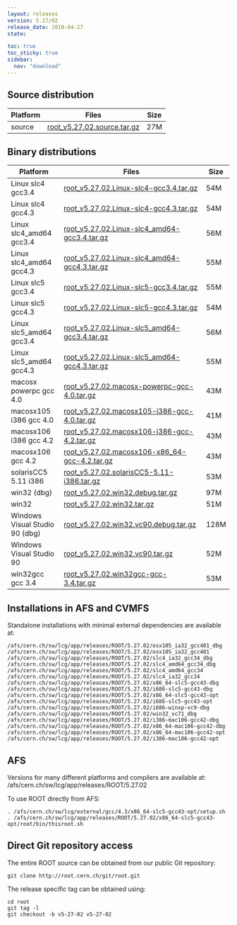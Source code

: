 ```yaml
---
layout: releases
version: 5.27/02
release_date: 2010-04-27
state:

toc: true
toc_sticky: true
sidebar:
  nav: "download"
---
```



## Source distribution

| Platform       | Files | Size |
|-----------|-------|-----|
| source | [root_v5.27.02.source.tar.gz](https://root.cern.ch/download/root_v5.27.02.source.tar.gz) |  27M |


## Binary distributions

| Platform       | Files | Size |
|-----------|-------|-----|
| Linux slc4 gcc3.4 | [root_v5.27.02.Linux-slc4-gcc3.4.tar.gz](https://root.cern.ch/download/root_v5.27.02.Linux-slc4-gcc3.4.tar.gz) |  54M |
| Linux slc4 gcc4.3 | [root_v5.27.02.Linux-slc4-gcc4.3.tar.gz](https://root.cern.ch/download/root_v5.27.02.Linux-slc4-gcc4.3.tar.gz) |  54M |
| Linux slc4_amd64 gcc3.4 | [root_v5.27.02.Linux-slc4_amd64-gcc3.4.tar.gz](https://root.cern.ch/download/root_v5.27.02.Linux-slc4_amd64-gcc3.4.tar.gz) |  56M |
| Linux slc4_amd64 gcc4.3 | [root_v5.27.02.Linux-slc4_amd64-gcc4.3.tar.gz](https://root.cern.ch/download/root_v5.27.02.Linux-slc4_amd64-gcc4.3.tar.gz) |  55M |
| Linux slc5 gcc3.4 | [root_v5.27.02.Linux-slc5-gcc3.4.tar.gz](https://root.cern.ch/download/root_v5.27.02.Linux-slc5-gcc3.4.tar.gz) |  55M |
| Linux slc5 gcc4.3 | [root_v5.27.02.Linux-slc5-gcc4.3.tar.gz](https://root.cern.ch/download/root_v5.27.02.Linux-slc5-gcc4.3.tar.gz) |  54M |
| Linux slc5_amd64 gcc3.4 | [root_v5.27.02.Linux-slc5_amd64-gcc3.4.tar.gz](https://root.cern.ch/download/root_v5.27.02.Linux-slc5_amd64-gcc3.4.tar.gz) |  56M |
| Linux slc5_amd64 gcc4.3 | [root_v5.27.02.Linux-slc5_amd64-gcc4.3.tar.gz](https://root.cern.ch/download/root_v5.27.02.Linux-slc5_amd64-gcc4.3.tar.gz) |  55M |
| macosx powerpc gcc 4.0 | [root_v5.27.02.macosx-powerpc-gcc-4.0.tar.gz](https://root.cern.ch/download/root_v5.27.02.macosx-powerpc-gcc-4.0.tar.gz) |  43M |
| macosx105 i386 gcc 4.0 | [root_v5.27.02.macosx105-i386-gcc-4.0.tar.gz](https://root.cern.ch/download/root_v5.27.02.macosx105-i386-gcc-4.0.tar.gz) |  41M |
| macosx106 i386 gcc 4.2 | [root_v5.27.02.macosx106-i386-gcc-4.2.tar.gz](https://root.cern.ch/download/root_v5.27.02.macosx106-i386-gcc-4.2.tar.gz) |  43M |
| macosx106 gcc 4.2 | [root_v5.27.02.macosx106-x86_64-gcc-4.2.tar.gz](https://root.cern.ch/download/root_v5.27.02.macosx106-x86_64-gcc-4.2.tar.gz) |  43M |
| solarisCC5 5.11 i386 | [root_v5.27.02.solarisCC5-5.11-i386.tar.gz](https://root.cern.ch/download/root_v5.27.02.solarisCC5-5.11-i386.tar.gz) |  53M |
| win32 (dbg) | [root_v5.27.02.win32.debug.tar.gz](https://root.cern.ch/download/root_v5.27.02.win32.debug.tar.gz) |  97M |
| win32 | [root_v5.27.02.win32.tar.gz](https://root.cern.ch/download/root_v5.27.02.win32.tar.gz) |  51M |
| Windows Visual Studio 90 (dbg) | [root_v5.27.02.win32.vc90.debug.tar.gz](https://root.cern.ch/download/root_v5.27.02.win32.vc90.debug.tar.gz) | 128M |
| Windows Visual Studio 90 | [root_v5.27.02.win32.vc90.tar.gz](https://root.cern.ch/download/root_v5.27.02.win32.vc90.tar.gz) |  52M |
| win32gcc gcc 3.4 | [root_v5.27.02.win32gcc-gcc-3.4.tar.gz](https://root.cern.ch/download/root_v5.27.02.win32gcc-gcc-3.4.tar.gz) |  53M |



## Installations in AFS and CVMFS
Standalone installations with minimal external dependencies are available at:
~~~
/afs/cern.ch/sw/lcg/app/releases/ROOT/5.27.02/osx105_ia32_gcc401_dbg
/afs/cern.ch/sw/lcg/app/releases/ROOT/5.27.02/osx105_ia32_gcc401
/afs/cern.ch/sw/lcg/app/releases/ROOT/5.27.02/slc4_ia32_gcc34_dbg
/afs/cern.ch/sw/lcg/app/releases/ROOT/5.27.02/slc4_amd64_gcc34_dbg
/afs/cern.ch/sw/lcg/app/releases/ROOT/5.27.02/slc4_amd64_gcc34
/afs/cern.ch/sw/lcg/app/releases/ROOT/5.27.02/slc4_ia32_gcc34
/afs/cern.ch/sw/lcg/app/releases/ROOT/5.27.02/x86_64-slc5-gcc43-dbg
/afs/cern.ch/sw/lcg/app/releases/ROOT/5.27.02/i686-slc5-gcc43-dbg
/afs/cern.ch/sw/lcg/app/releases/ROOT/5.27.02/x86_64-slc5-gcc43-opt
/afs/cern.ch/sw/lcg/app/releases/ROOT/5.27.02/i686-slc5-gcc43-opt
/afs/cern.ch/sw/lcg/app/releases/ROOT/5.27.02/i686-winxp-vc9-dbg
/afs/cern.ch/sw/lcg/app/releases/ROOT/5.27.02/win32_vc71_dbg
/afs/cern.ch/sw/lcg/app/releases/ROOT/5.27.02/i386-mac106-gcc42-dbg
/afs/cern.ch/sw/lcg/app/releases/ROOT/5.27.02/x86_64-mac106-gcc42-dbg
/afs/cern.ch/sw/lcg/app/releases/ROOT/5.27.02/x86_64-mac106-gcc42-opt
/afs/cern.ch/sw/lcg/app/releases/ROOT/5.27.02/i386-mac106-gcc42-opt
~~~

## AFS
Versions for many different platforms and compilers are available at:
/afs/cern.ch/sw/lcg/app/releases/ROOT/5.27.02

To use ROOT directly from AFS:
~~~
. /afs/cern.ch/sw/lcg/external/gcc/4.3/x86_64-slc5-gcc43-opt/setup.sh
. /afs/cern.ch/sw/lcg/app/releases/ROOT/5.27.02/x86_64-slc5-gcc43-opt/root/bin/thisroot.sh
~~~

## Direct Git repository access
The entire ROOT source can be obtained from our public Git repository:

~~~
git clone http://root.cern.ch/git/root.git
~~~
The release specific tag can be obtained using:
~~~
cd root
git tag -l
git checkout -b v5-27-02 v5-27-02
~~~
